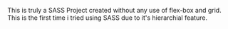 This is truly a SASS Project created without any use of flex-box and grid. This is the first time i tried using SASS due to it's hierarchial feature. 

